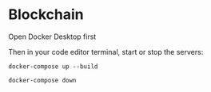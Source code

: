 # Blockchain

Open Docker Desktop first

Then in your code editor terminal, start or stop the servers:

```
docker-compose up --build
```

```
docker-compose down
```
